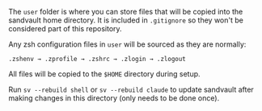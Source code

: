 The `user` folder is where you can store files that will be copied into the sandvault home directory. It is included in `.gitignore` so they won't be considered part of this repository.

Any zsh configuration files in `user` will be sourced as they are normally:

    .zshenv → .zprofile → .zshrc → .zlogin → .zlogout

All files will be copied to the `$HOME` directory during setup.

Run `sv --rebuild shell` or `sv --rebuild claude` to update sandvault after making changes in this directory (only needs to be done once).
